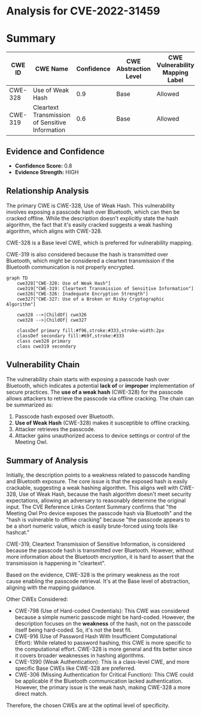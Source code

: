 # Analysis for CVE-2022-31459

# Summary
| CWE ID | CWE Name | Confidence | CWE Abstraction Level | CWE Vulnerability Mapping Label | CWE-Vulnerability Mapping Notes |
|---|---|---|---|---|---|
| CWE-328 | Use of Weak Hash | 0.9 | Base | Allowed | Primary CWE |
| CWE-319 | Cleartext Transmission of Sensitive Information | 0.6 | Base | Allowed | Secondary Candidate |

## Evidence and Confidence

*   **Confidence Score:** 0.8
*   **Evidence Strength:** HIGH

## Relationship Analysis
The primary CWE is CWE-328, Use of Weak Hash. This vulnerability involves exposing a passcode hash over Bluetooth, which can then be cracked offline. While the description doesn't explicitly state the hash algorithm, the fact that it's easily cracked suggests a weak hashing algorithm, which aligns with CWE-328.

CWE-328 is a Base level CWE, which is preferred for vulnerability mapping.

CWE-319 is also considered because the hash is transmitted over Bluetooth, which might be considered a cleartext transmission if the Bluetooth communication is not properly encrypted.

```mermaid
graph TD
    cwe328["CWE-328: Use of Weak Hash"]
    cwe319["CWE-319: Cleartext Transmission of Sensitive Information"]
    cwe326["CWE-326: Inadequate Encryption Strength"]
    cwe327["CWE-327: Use of a Broken or Risky Cryptographic Algorithm"]

    cwe328 -->|ChildOf| cwe326
    cwe328 -->|ChildOf| cwe327

    classDef primary fill:#f96,stroke:#333,stroke-width:2px
    classDef secondary fill:#69f,stroke:#333
    class cwe328 primary
    class cwe319 secondary
```

## Vulnerability Chain
The vulnerability chain starts with exposing a passcode hash over Bluetooth, which indicates a potential **lack of** or **improper** implementation of secure practices. The **use of a weak hash** (CWE-328) for the passcode allows attackers to retrieve the passcode via offline cracking. The chain can be summarized as:

1.  Passcode hash exposed over Bluetooth.
2.  **Use of Weak Hash** (CWE-328) makes it susceptible to offline cracking.
3.  Attacker retrieves the passcode.
4.  Attacker gains unauthorized access to device settings or control of the Meeting Owl.

## Summary of Analysis
Initially, the description points to a weakness related to passcode handling and Bluetooth exposure. The core issue is that the exposed hash is easily crackable, suggesting a weak hashing algorithm. This aligns well with CWE-328, Use of Weak Hash, because the hash algorithm doesn't meet security expectations, allowing an adversary to reasonably determine the original input. The CVE Reference Links Content Summary confirms that "the Meeting Owl Pro device exposes the passcode hash via Bluetooth" and the "hash is vulnerable to offline cracking" because "the passcode appears to be a short numeric value, which is easily brute-forced using tools like hashcat."

CWE-319, Cleartext Transmission of Sensitive Information, is considered because the passcode hash is transmitted over Bluetooth. However, without more information about the Bluetooth encryption, it is hard to assert that the transmission is happening in "cleartext".

Based on the evidence, CWE-328 is the primary weakness as the root cause enabling the passcode retrieval. It's at the Base level of abstraction, aligning with the mapping guidance.

Other CWEs Considered:

*   CWE-798 (Use of Hard-coded Credentials): This CWE was considered because a simple numeric passcode might be hard-coded. However, the description focuses on the **weakness** of the hash, not on the passcode itself being hard-coded. So, it's not the best fit.
*   CWE-916 (Use of Password Hash With Insufficient Computational Effort): While related to password hashing, this CWE is more specific to the computational effort. CWE-328 is more general and fits better since it covers broader weaknesses in hashing algorithms.
*   CWE-1390 (Weak Authentication): This is a class-level CWE, and more specific Base CWEs like CWE-328 are preferred.
*   CWE-306 (Missing Authentication for Critical Function): This CWE could be applicable if the Bluetooth communication lacked authentication. However, the primary issue is the weak hash, making CWE-328 a more direct match.

Therefore, the chosen CWEs are at the optimal level of specificity.